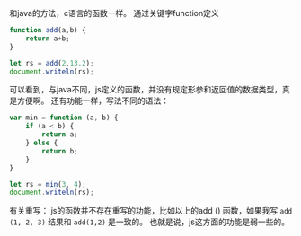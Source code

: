 和java的方法，c语言的函数一样。
通过关键字function定义
```js
function add(a,b) {
    return a+b;
}

let rs = add(2,13.2);
document.writeln(rs);
```

可以看到，与java不同，js定义的函数，并没有规定形参和返回值的数据类型，真是方便啊。
还有功能一样，写法不同的语法：
```js
var min = function (a, b) {
    if (a < b) {
        return a;
    } else {
        return b;
    }
}

let rs = min(3, 4);
document.writeln(rs);
```

有关重写：
js的函数并不存在重写的功能，比如以上的add () 函数，如果我写 `add (1, 2, 3)` 结果和 `add(1,2)` 是一致的。
也就是说，js这方面的功能是弱一些的。